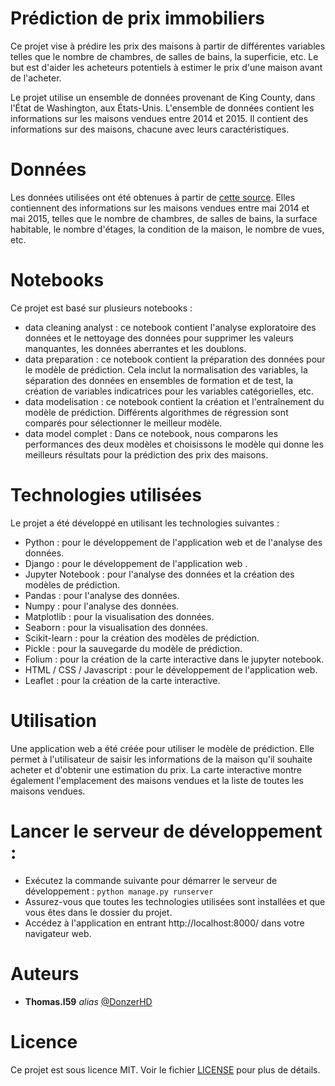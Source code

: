 # Prédiction de prix immobiliers
Ce projet vise à prédire les prix des maisons à partir de différentes variables telles que le nombre de chambres, de salles de bains, la superficie, etc. Le but est d'aider les acheteurs potentiels à estimer le prix d'une maison avant de l'acheter.

Le projet utilise un ensemble de données provenant de King County, dans l'État de Washington, aux États-Unis. L'ensemble de données contient les informations sur les maisons vendues entre 2014 et 2015. Il contient des informations sur des maisons, chacune avec leurs caractéristiques.


# Données
Les données utilisées ont été obtenues à partir de [cette source](https://www.google.com/url?q=https://www.kaggle.com/datasets/harlfoxem/housesalesprediction/discussion&sa=D&source=docs&ust=1677335823102793&usg=AOvVaw3CZB_mSKOkhQ7p8MDTDq3K). Elles contiennent des informations sur les maisons vendues entre mai 2014 et mai 2015, telles que le nombre de chambres, de salles de bains, la surface habitable, le nombre d'étages, la condition de la maison, le nombre de vues, etc.

# Notebooks
Ce projet est basé sur plusieurs notebooks :

- data cleaning analyst : ce notebook contient l'analyse exploratoire des données et le nettoyage des données pour supprimer les valeurs manquantes, les données aberrantes et les doublons.
- data preparation : ce notebook contient la préparation des données pour le modèle de prédiction. Cela inclut la normalisation des variables, la séparation des données en ensembles de formation et de test, la création de variables indicatrices pour les variables catégorielles, etc.
- data modelisation : ce notebook contient la création et l'entraînement du modèle de prédiction. Différents algorithmes de régression sont comparés pour sélectionner le meilleur modèle.
- data model complet : Dans ce notebook, nous comparons les performances des deux modèles et choisissons le modèle qui donne les meilleurs résultats pour la prédiction des prix des maisons.

# Technologies utilisées
Le projet a été développé en utilisant les technologies suivantes :
- Python : pour le développement de l'application web et de l'analyse des données.
- Django : pour le développement de l'application web .
- Jupyter Notebook : pour l'analyse des données et la création des modèles de prédiction.
- Pandas : pour l'analyse des données.
- Numpy : pour l'analyse des données.
- Matplotlib : pour la visualisation des données.
- Seaborn : pour la visualisation des données.
- Scikit-learn : pour la création des modèles de prédiction.
- Pickle : pour la sauvegarde du modèle de prédiction.
- Folium : pour la création de la carte interactive dans le jupyter notebook.
- HTML / CSS / Javascript : pour le développement de l'application web.
- Leaflet : pour la création de la carte interactive.

# Utilisation
Une application web a été créée pour utiliser le modèle de prédiction. Elle permet à l'utilisateur de saisir les informations de la maison qu'il souhaite acheter et d'obtenir une estimation du prix. La carte interactive montre également l'emplacement des maisons vendues et la liste de toutes les maisons vendues.

# Lancer le serveur de développement :
- Exécutez la commande suivante pour démarrer le serveur de développement : `python manage.py runserver`
- Assurez-vous que toutes les technologies utilisées sont installées et que vous êtes dans le dossier du projet.
- Accédez à l'application en entrant http://localhost:8000/ dans votre navigateur web.

# Auteurs
* **Thomas.l59** _alias_ [@DonzerHD](https://github.com/DonzerHD)

# Licence
Ce projet est sous licence MIT. Voir le fichier [LICENSE](LICENSE) pour plus de détails.